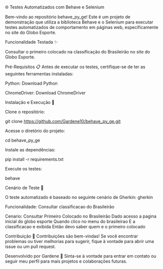 🌐 Testes Automatizados com Behave e Selenium

Bem-vindo ao repositório behave_py_ge! Este é um projeto de demonstração que utiliza a biblioteca Behave e o Selenium para executar testes automatizados de comportamento em páginas web, especificamente no site do Globo Esporte.

Funcionalidade Testada ✨

Consultar o primeiro colocado na classificação do Brasileirão no site do Globo Esporte.

Pré-Requisitos 📋
Antes de executar os testes, certifique-se de ter as seguintes ferramentas instaladas:

Python: Download Python

ChromeDriver: Download ChromeDriver

Instalação e Execução 🚀

Clone o repositório:

git clone https://github.com/Gardene10/behave_py_ge.git

Acesse o diretório do projeto:

cd behave_py_ge

Instale as dependências:

pip install -r requirements.txt

Execute os testes:

behave

Cenário de Teste 📝

O teste automatizado é baseado no seguinte cenário de Gherkin:
gherkin

Funcionalidade: Consultar classificacao do Brasileirão

Cenario: Consultar Primeiro Colocado no Brasileirão
    Dado acesso a pagina inicial do globo esporte
    Quando clico no menu do brasileirao
    E a classificacao e exibida
    Então devo saber quem e o primeiro colocado
    
Contribuição 💬
Contribuições são bem-vindas! Se você encontrar problemas ou tiver melhorias para sugerir, fique à vontade para abrir uma issue ou um pull request.

Desenvolvido por Gardene 👋
Sinta-se à vontade para entrar em contato ou seguir meu perfil para mais projetos e colaborações futuras.

